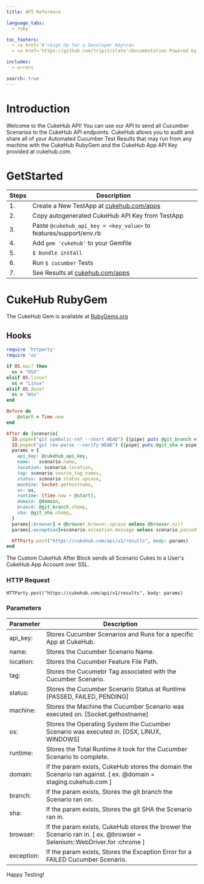 ```yaml
---
title: API Reference

language_tabs:
  - ruby

toc_footers:
  - <a href='#'>Sign Up for a Developer Key</a>
  - <a href='https://github.com/tripit/slate'>Documentation Powered by Slate</a>

includes:
  - errors

search: true
---
```


# Introduction
Welcome to the CukeHub API! You can use our API to send all Cucumber Scenarios to the CukeHub API endpoints.  CukeHub allows you to audit and share all of your Automated Cucumber Test Results that may run from any machine with the CukeHub RubyGem and the CukeHub App API Key provided at cukehub.com.

# GetStarted
 Steps    | Description
--------- | -----------
    1.    | Create a New TestApp at [cukehub.com/apps](https://cukehub.com/apps)
	2.    | Copy autogenerated CukeHub API Key from TestApp
	3.    | Paste `@cukehub_api_key = <key_value>` to features/support/env.rb 
	4.	  | Add `gem 'cukehub'` to your Gemfile
	5.    | `$ bundle install`
	6.    | Run `$ cucumber` Tests
	7.    | See Results at [cukehub.com/apps](https://cukehub.com/apps)
	
# CukeHub RubyGem
The CukeHub Gem is available at [RubyGems.org](https://rubygems.org/gems/cukehub)


## Hooks

```ruby
require 'httparty'
require 'os'

if OS.mac? then
  os = "OSX"
elsif OS.linux?
  os = "Linux"
elsif OS.doze?
  os = "Win"
end

Before do
    @start = Time.now
end

After do |scenario|
  IO.popen("git symbolic-ref --short HEAD") {|pipe| puts @git_branch = pipe.read }
  IO.popen("git rev-parse --verify HEAD") {|pipe| puts @git_sha = pipe.read }
  params = {
    api_key: @cukehub_api_key,
    name:   scenario.name,
    location: scenario.location,
    tag: scenario.source_tag_names,
    status: scenario.status.upcase,
    machine: Socket.gethostname,
    os: os,
    runtime: (Time.now - @start),
    domain: @domain,
    branch: @git_branch.chomp,
    sha: @git_sha.chomp,
  }
  params[:browser] = @browser.browser.upcase unless @browser.nil?
  params[:exception]=scenario.exception.message unless scenario.passed?

  HTTParty.post("https://cukehub.com/api/v1/results", body: params)
end   
```

The Custom CukeHub After Block sends all Scenario Cukes to a User's CukeHub App Account over SSL.

### HTTP Request

`HTTParty.post("https://cukehub.com/api/v1/results", body: params)`

### Parameters

Parameter  | Description
---------  | -----------
api_key:   | Stores Cucumber Scenarios and Runs for a specific App at CukeHub.
name:      | Stores the Cucumber Scenario Name.
location:  | Stores the Cucumber Feature File Path.
tag:       | Stores the Cucumebr Tag associated with the Cucumber Scenario.
status:    | Stores the Cucumber Scenario Status at Runtime [PASSED, FAILED, PENDING]
machine:   | Stores the Machine the Cucumber Scenario was executed on. [Socket.gethostname]
os:        | Stores the Operating System the Cucumber Scenario was executed in. [OSX, LINUX, WINDOWS]
runtime:   | Stores the Total Runtime it took for the Cucumber Scenario to complete.
domain:    | If the param exists, CukeHub stores the domain the Scenario ran against.  [ ex. @domain = staging.cukehub.com ] 
branch:    | If the param exists, Stores the git branch the Scenario ran on.
sha:       | If the param exists, Stores the git SHA the Scenario ran in.
browser:   | If the param exists, CukeHub stores the brower the Scenario ran in. [ ex. @browser = Selenium::WebDriver.for :chrome ]
exception: | If the param exists, Stores the Exception Error for a FAILED Cucumber Scenario.

<aside class="success">
Happy Testing!
</aside>

